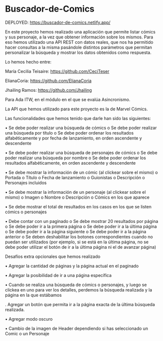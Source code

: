 # Buscador-de-Comics

DEPLOYED: https://buscador-de-comics.netlify.app/


En este proyecto hemos realizado una aplicación que permite listar cómics y sus personaje, a la vez que obtener información sobre los mismos. Para eso hemos utilizado una API REST con datos reales, que nos ha permitido hacer consultas a la misma pasándole distintos parámetros que permitan personalizar la búsqueda y mostrar los datos obtenidos como respuesta.

Lo hemos hecho entre:

María Cecilia Teisaire: https://github.com/CeciTeser

ElianaCoria: https://github.com/ElianaCoria

Jhailing Ramos: https://github.com/Jhailing


Para Ada ITW, en el módulo en el que se evalúa Asincronismo.


La API que hemos utilizado para este proyecto es la de Marvel Cómics.


Las funcionalidades que hemos tenido que darle han sido las siguientes:


•	Se debe poder realizar una búsqueda de cómics
  o	Se debe poder realizar una búsqueda por título
  o	Se debe poder ordenar los resultados alfabéticamente y por fecha de lanzamiento, en orden ascendente y descendente
  
  
•	Se debe poder realizar una búsqueda de personajes de cómics
  o	Se debe poder realizar una búsqueda por nombre
  o	Se debe poder ordenar los resultados alfabéticamente, en orden ascendente y descendente
  
  
•	Se debe mostrar la información de un cómic (al clickear sobre el mismo)
  o	Portada
  o	Título
  o	Fecha de lanzamiento
  o	Guionistas
  o	Descripción
  o	Personajes incluidos
  

•	Se debe mostrar la información de un personaje (al clickear sobre el mismo)
  o	Imagen
  o	Nombre
  o	Descripción
  o	Cómics en los que aparece

•	Se debe mostrar el total de resultados en los casos en los que se listen cómics o personajes


•	Debe contar con un paginado
  o	Se debe mostrar 20 resultados por página
  o	Se debe poder ir a la primera página
  o	Se debe poder ir a la última página
  o	Se debe poder ir a la página siguiente
  o	Se debe poder ir a la página anterior
  o	Se deben deshabilitar los botones correspondientes cuando no puedan ser utilizados (por ejemplo, si se está en la última página, no se debe poder utilizar el botón de ir a la última página ni el de avanzar página)
  
  

Desafíos extra opcionales que hemos realizado 


•	Agregar la cantidad de páginas y la página actual en el paginado

•	Agregar la posibilidad de ir a una página específica

•	Cuando se realiza una búsqueda de cómics o personajes, y luego se clickea en uno para ver los detalles, perdemos la búsqueda realizada y la página en la que estábamos

. Agregar un botón que permita ir a la página exacta de la última búsqueda realizada.

•	Agregar modo oscuro

•	Cambio de la imagen de Header dependiendo si has seleccionado un Comic o un Personaje

